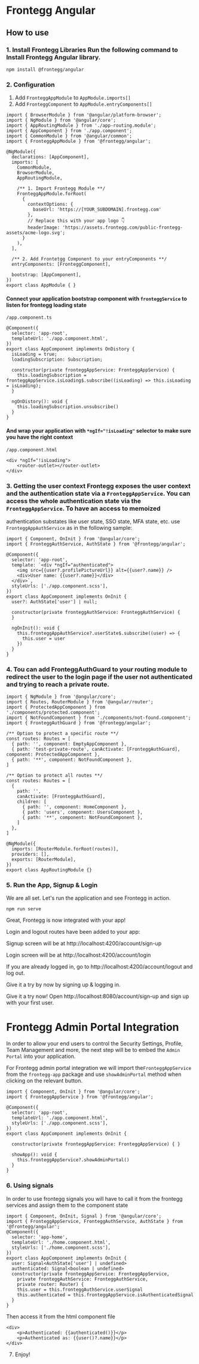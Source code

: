 # Frontegg Angular

## How to use

### 1. Install Frontegg Libraries Run the following command to Install Frontegg Angular library.

```
npm install @frontegg/angular
```

### 2. Configuration
  1. Add `FronteggAppModule` to `AppModule.imports[]`
  2. Add `FronteggComponent` to `AppModule.entryComponents[]`

```
import { BrowserModule } from '@angular/platform-browser';
import { NgModule } from '@angular/core';
import { AppRoutingModule } from './app-routing.module';
import { AppComponent } from './app.component';
import { CommonModule } from '@angular/common';
import { FronteggAppModule } from '@frontegg/angular';

@NgModule({
  declarations: [AppComponent],
  imports: [
    CommonModule,
    BrowserModule,
    AppRoutingModule,

    /** 1. Import Frontegg Module **/
    FronteggAppModule.forRoot(
      {
        contextOptions: {
          baseUrl: 'https://[YOUR_SUBDOMAIN].frontegg.com'
        },
        // Replace this with your app logo 👇
        headerImage: 'https://assets.frontegg.com/public-frontegg-assets/acme-logo.svg';
      }
    ),
  ],

  /** 2. Add Frontetgg Component to your entryComponents **/
  entryComponents: [FronteggComponent],

  bootstrap: [AppComponent],
})
export class AppModule { }
```

#### Connect your application bootstrap component with `fronteggService` to listen for frontegg loading state

```
/app.component.ts

@Component({
  selector: 'app-root',
  templateUrl: './app.component.html',
})
export class AppComponent implements OnDistory {
  isLoading = true;
  loadingSubscription: Subscription;

  constructor(private fronteggAppService: FronteggAppService) {
    this.loadingSubscription = fronteggAppService.isLoading$.subscribe((isLoading) => this.isLoading = isLoading);
  }

  ngOnDistory(): void {
    this.loadingSubscription.unsubscribe()
  }
}
```

#### And wrap your application with `*ngIf="!isLoading"` selector to make sure you have the right context

```
/app.component.html

<div *ngIf="!isLoading">
    <router-outlet></router-outlet>
</div>
```

### 3. Getting the user context Frontegg exposes the user context and the authentication state via a `FronteggAppService`. You can access the whole authentication state via the `FronteggAppService`. To have an access to memoized
   authentication substates like user state, SSO state, MFA state, etc. use `FronteggAppAuthService` as in the following
   sample:

```
import { Component, OnInit } from '@angular/core';
import { FronteggAuthService, AuthState } from '@frontegg/angular';

@Component({
  selector: 'app-root',
  template: `<div *ngIf="authenticated">
    <img src={{user?.profilePictureUrl}} alt={{user?.name}} />
    <div>User name: {{user?.name}}</div>
  </div>`,
  styleUrls: ['./app.component.scss'],
})
export class AppComponent implements OnInit {
  user?: AuthState['user'] | null;

  constructor(private fronteggAuthService: FronteggAuthService) {
  }

  ngOnInit(): void {
    this.fronteggAppAuthService?.userState$.subscribe((user) => {
      this.user = user
    })
  }
}
```

### 4. Tou can add FronteggAuthGuard to your routing module to redirect the user to the login page if the user not authenticated and trying to reach a private route.

```
import { NgModule } from '@angular/core';
import { Routes, RouterModule } from '@angular/router';
import { ProtectedAppComponent } from './components/protected.component';
import { NotFoundComponent } from './components/not-found.component';
import { FronteggAuthGuard } from '@frontegg/angular';

/** Option to protect a specific route **/
const routes: Routes = [
  { path: '', component: EmptyAppComponent },
  { path: 'test-private-route', canActivate: [FronteggAuthGuard], component: ProtectedAppComponent },
  { path: '**', component: NotFoundComponent },
]

/** Option to protect all routes **/
const routes: Routes = [
  {
    path: '',
    canActivate: [FronteggAuthGuard],
    children: [
      { path: '', component: HomeComponent },
      { path: 'users', component: UsersComponent },
      { path: '**', component: NotFoundComponent },
    ]
  },
]

@NgModule({
  imports: [RouterModule.forRoot(routes)],
  providers: [],
  exports: [RouterModule],
})
export class AppRoutingModule {}
```

### 5. Run the App, Signup & Login

We are all set. Let's run the application and see Frontegg in action.

```
npm run serve
```

Great, Frontegg is now integrated with your app!

Login and logout routes have been added to your app:

Signup screen will be at http://localhost:4200/account/sign-up

Login screen will be at http://localhost:4200/account/login

If you are already logged in, go to http://localhost:4200/account/logout and log out.

Give it a try by now by signing up & logging in.

Give it a try now!
Open http://localhost:8080/account/sign-up and sign up with your first user.

# Frontegg Admin Portal Integration

In order to allow your end users to control the Security Settings, Profile, Team Management and more, the next step will
be to embed the `Admin Portal` into your application.

For Frontegg admin portal integration we will import the`FronteggAppService` from the `frontegg-app` package and
use `showAdminPortal`
method when clicking on the relevant button.

```
import { Component, OnInit } from '@angular/core';
import { FronteggAppService } from '@frontegg/angular';

@Component({
  selector: 'app-root',
  templateUrl: './app.component.html',
  styleUrls: ['./app.component.scss'],
})
export class AppComponent implements OnInit {

  constructor(private fronteggAppService: FronteggAppService) { }

  showApp(): void {
    this.fronteggAppService?.showAdminPortal()
  }
}
```
### 6. Using signals

In order to use frontegg signals you will have to call it from the frontegg services and assign them to the component state

```
import { Component, OnInit, Signal } from '@angular/core';
import { FronteggAppService, FronteggAuthService, AuthState } from '@frontegg/angular';
@Component({
  selector: 'app-home',
  templateUrl: './home.component.html',
  styleUrls: ['./home.component.scss'],
})
export class AppComponent implements OnInit {
  user: Signal<AuthState['user'] | undefined>
  authenticated: Signal<boolean | undefined>
  constructor(private fronteggAppService: FronteggAppService,
    private fronteggAuthService: FronteggAuthService,
    private router: Router) {
    this.user = this.fronteggAuthService.userSignal
    this.authenticated = this.fronteggAppService.isAuthenticatedSignal
  }
}
```

Then access it from the html component file
```
<div>
    <p>Authenticated: {{authenticated()}}</p>
    <p>Authenticated as: {{user()?.name}}</p>
</div>
```

7. Enjoy!